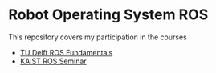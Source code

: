 # Robot Operating System ROS
This repository covers my participation in the courses
- [TU Delft ROS Fundamentals](https://www.edx.org/course/hello-real-world-with-ros-robot-operating-system)
- [KAIST ROS Seminar](https://www.youtube.com/playlist?list=PLRG6WP3c31_U7TFGduEIJWVtkOw6AJjFf)
